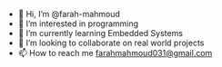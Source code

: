 - 👋 Hi, I’m @farah-mahmoud
- 👀 I’m interested in programming
- 🌱 I’m currently learning Embedded Systems
- 💞️ I’m looking to collaborate on real world projects
- 📫 How to reach me farahmahmoud031@gmail.com

<!---
farah-mahmoud/farah-mahmoud is a ✨ special ✨ repository because its `README.md` (this file) appears on your GitHub profile.
You can click the Preview link to take a look at your changes.
--->
